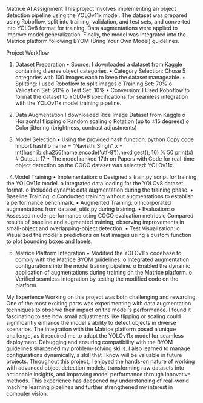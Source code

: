 Matrice AI Assignment
This project involves implementing an object detection pipeline using the YOLOv11x model. The dataset was prepared using Roboflow, split into training, validation, and test sets, and converted into YOLOv8 format for training. Data augmentations were applied to improve model generalization. Finally, the model was integrated into the Matrice platform following BYOM (Bring Your Own Model) guidelines.

Project Workflow
1. Dataset Preparation
•	Source: I downloaded a dataset from Kaggle containing diverse object categories.
•	Category Selection: Chose 5 categories with 100 images each to keep the dataset manageable.
•	Splitting: I used Roboflow to split images
o	Training Set: 70%
o	Validation Set: 20%
o	Test Set: 10%
•	Conversion: I Used Roboflow to format the dataset to YOLOv8 specifications for seamless integration with the YOLOv11x model training pipeline.

2. Data Augmentation
I downloaded Rice Image Dataset from Kaggle 
o	Horizontal flipping
o	Random scaling
o	Rotation (up to ±15 degrees)
o	Color jittering (brightness, contrast adjustments)

3. Model Selection
•	Using the provided hash function:
python
Copy code
import hashlib
name = "Navisthi Singh"
x = int(hashlib.sha256(name.encode('utf-8')).hexdigest(), 16) % 50
print(x)  # Output: 17
•	The model ranked 17th on Papers with Code for real-time object detection on the COCO dataset was selected: YOLOv11x.

.
4.Model Training
•	Implementation:
o	Designed a train.py script for training the YOLOv11x model.
o	Integrated data loading for the YOLOv8 dataset format.
o	Included dynamic data augmentation during the training phase.
•	Baseline Training:
o	Conducted training without augmentations to establish a performance benchmark.
•	Augmented Training:
o	Incorporated augmentations from dataset_utils.py during training.
•	Evaluation:
o	Assessed model performance using COCO evaluation metrics 
o	Compared results of baseline and augmented training, observing improvements in small-object and overlapping-object detection.
•	Test Visualization:
o	Visualized the model’s predictions on test images using a custom function to plot bounding boxes and labels.

5. Matrice Platform Integration
•	Modified the YOLOv11x codebase to comply with the Matrice BYOM guidelines:
o	Integrated augmentation configurations into the model training pipeline.
o	Enabled the dynamic application of augmentations during training on the Matrice platform.
o	Verified seamless integration by testing the modified code on the platform.

My Experience
Working on this project was both challenging and rewarding. One of the most exciting parts was experimenting with data augmentation techniques to observe their impact on the model's performance. I found it fascinating to see how small adjustments like flipping or scaling could significantly enhance the model's ability to detect objects in diverse scenarios.
The integration with the Matrice platform posed a unique challenge, as it required me to adapt the YOLOv11x model for seamless deployment. Debugging and ensuring compatibility with the BYOM guidelines sharpened my problem-solving skills. I also learned to manage configurations dynamically, a skill that I know will be valuable in future projects.
Throughout this project, I enjoyed the hands-on nature of working with advanced object detection models, transforming raw datasets into actionable insights, and improving model performance through innovative methods. This experience has deepened my understanding of real-world machine learning pipelines and further strengthened my interest in computer vision.


